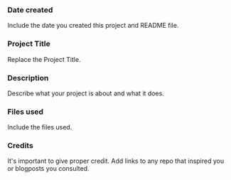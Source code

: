 ### Date created
Include the date you created this project and README file.

### Project Title
Replace the Project Title.

### Description
Describe what your project is about and what it does.

### Files used
Include the files used.

### Credits
It's important to give proper credit.
Add links to any repo that inspired you or blogposts you consulted.



